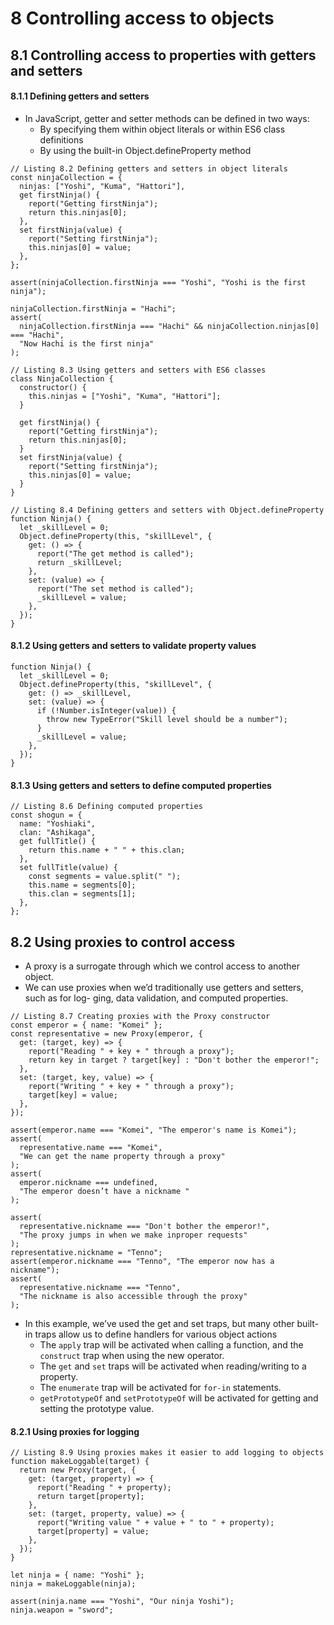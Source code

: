 # 8 Controlling access to objects
## 8.1 Controlling access to properties with getters and setters
#### 8.1.1 Defining getters and setters
* In JavaScript, getter and setter methods can be defined in two ways:
  * By specifying them within object literals or within ES6 class definitions
  * By using the built-in Object.defineProperty method
```
// Listing 8.2 Defining getters and setters in object literals
const ninjaCollection = {
  ninjas: ["Yoshi", "Kuma", "Hattori"],
  get firstNinja() {
    report("Getting firstNinja");
    return this.ninjas[0];
  },
  set firstNinja(value) {
    report("Setting firstNinja");
    this.ninjas[0] = value;
  },
};

assert(ninjaCollection.firstNinja === "Yoshi", "Yoshi is the first ninja");

ninjaCollection.firstNinja = "Hachi";
assert(
  ninjaCollection.firstNinja === "Hachi" && ninjaCollection.ninjas[0] === "Hachi",
  "Now Hachi is the first ninja"
);
```
```
// Listing 8.3 Using getters and setters with ES6 classes
class NinjaCollection {
  constructor() {
    this.ninjas = ["Yoshi", "Kuma", "Hattori"];
  }

  get firstNinja() {
    report("Getting firstNinja");
    return this.ninjas[0];
  }
  set firstNinja(value) {
    report("Setting firstNinja");
    this.ninjas[0] = value;
  }
}
```
```
// Listing 8.4 Defining getters and setters with Object.defineProperty
function Ninja() {
  let _skillLevel = 0;
  Object.defineProperty(this, "skillLevel", {
    get: () => {
      report("The get method is called");
      return _skillLevel;
    },
    set: (value) => {
      report("The set method is called");
      _skillLevel = value;
    },
  });
}
```
#### 8.1.2 Using getters and setters to validate property values
```
function Ninja() {
  let _skillLevel = 0;
  Object.defineProperty(this, "skillLevel", {
    get: () => _skillLevel,
    set: (value) => {
      if (!Number.isInteger(value)) {
        throw new TypeError("Skill level should be a number");
      }
      _skillLevel = value;
    },
  });
}
```
#### 8.1.3 Using getters and setters to define computed properties
```
// Listing 8.6 Defining computed properties
const shogun = {
  name: "Yoshiaki",
  clan: "Ashikaga",
  get fullTitle() {
    return this.name + " " + this.clan;
  },
  set fullTitle(value) {
    const segments = value.split(" ");
    this.name = segments[0];
    this.clan = segments[1];
  },
};
```

## 8.2 Using proxies to control access
* A proxy is a surrogate through which we control access to another object.
* We can use proxies when we’d traditionally use getters and setters, such as for log- ging, data validation, and computed properties. 
```
// Listing 8.7 Creating proxies with the Proxy constructor
const emperor = { name: "Komei" };
const representative = new Proxy(emperor, {
  get: (target, key) => {
    report("Reading " + key + " through a proxy");
    return key in target ? target[key] : "Don't bother the emperor!";
  },
  set: (target, key, value) => {
    report("Writing " + key + " through a proxy");
    target[key] = value;
  },
});

assert(emperor.name === "Komei", "The emperor's name is Komei");
assert(
  representative.name === "Komei",
  "We can get the name property through a proxy"
);
assert(
  emperor.nickname === undefined,
  "The emperor doesn’t have a nickname "
);

assert(
  representative.nickname === "Don't bother the emperor!",
  "The proxy jumps in when we make inproper requests"
);
representative.nickname = "Tenno";
assert(emperor.nickname === "Tenno", "The emperor now has a nickname");
assert(
  representative.nickname === "Tenno",
  "The nickname is also accessible through the proxy"
);
```
* In this example, we’ve used the get and set traps, but many other built-in traps allow us to define handlers for various object actions 
  * The `apply` trap will be activated when calling a function, and the `construct` trap when using the new operator.
  * The `get` and `set` traps will be activated when reading/writing to a property.
  * The `enumerate` trap will be activated for `for-in` statements.
  * `getPrototypeOf` and `setPrototypeOf` will be activated for getting and setting the prototype value.
  
#### 8.2.1 Using proxies for logging
```
// Listing 8.9 Using proxies makes it easier to add logging to objects
function makeLoggable(target) {
  return new Proxy(target, {
    get: (target, property) => {
      report("Reading " + property);
      return target[property];
    },
    set: (target, property, value) => {
      report("Writing value " + value + " to " + property);
      target[property] = value;
    },
  });
}

let ninja = { name: "Yoshi" };
ninja = makeLoggable(ninja);

assert(ninja.name === "Yoshi", "Our ninja Yoshi");
ninja.weapon = "sword";
```
######

##
####
######

##
####
######

##
####
######
